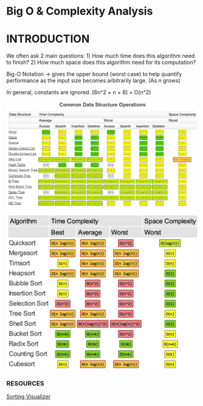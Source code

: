 # Big O & Complexity Analysis
# INTRODUCTION
We often ask 2 main questions:
    1) How much time does this algorithm need to finish?
    2) How much space does this algorithm need for its computation?

Big-O Notation -> gives the upper bound (worst case) to help quantify performance
                  as the input size becomes arbitrarily large. (As n grows)

In general, constants are ignored. [6n^2 + n + 8] = O(n^2)

![img.png](img.png)

![img_1.png](img_1.png)

### RESOURCES
[Sorting Visualizer](https://www.sortvisualizer.com/)
